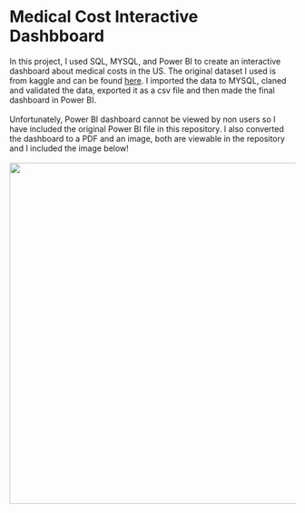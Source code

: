 # Medical Cost Interactive Dashbboard 
In this project, I used SQL, MYSQL, and Power BI to create an interactive dashboard about medical costs in the US. The original dataset I used is from kaggle and can be found [here](https://www.kaggle.com/datasets/mirichoi0218/insurance). I imported the data to MYSQL, claned and validated the data, exported it as a csv file and then made the final dashboard in Power BI.
<br>
<br>
Unfortunately, Power BI dashboard cannot be viewed by non users so I have included the original Power BI file in this repository. I also converted the dashboard to a PDF and an image, both are viewable in the repository and I included the image below!
<br>
<br>
<img src="https://github.com/julmg23/medical_costs/assets/78333973/a9b52eb2-c945-44ca-baec-bb7720a46ac9" width="600" >
